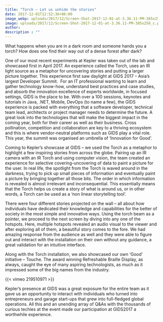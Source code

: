 ```yaml
---
title: "Torch – Let us unhide the stories"
date: 2017-12-01T12:52:36+06:00
image_webp: uploads/2017/12/Screen-Shot-2017-12-01-at-3.36.11-PM-385x258_c.png
image: uploads/2017/12/Screen-Shot-2017-12-01-at-3.36.11-PM-385x258_c.png
author: 
description : ""
---
```


What happens when you are in a dark room and someone hands you a torch? How does one find their way out of a dense forest after dark?

One of our most recent experiments at Kepler was taken out of the lab and showcased first in April 2017. An experience called the Torch, uses an IR light source as a metaphor for uncovering stories and putting a larger picture together. This experience first saw daylight at GIDS 2017 – Asia’s largest Developer Summit.  For an IT professional wanting to learn and gather technology know-how, understand best practices and case studies, and absorb the innovation excellence of experts worldwide, in focused settings, GIDS is the place to be. With over a 100 sessions, keynotes and tutorials in Java, .NET, Mobile, DevOps (to name a few), the GIDS experience is packed with everything that a software developer, technical team lead, architects or project manager needs to determine the future. A great look into the technologies that will make the biggest impact in the coming year, both for their career as well as their business. Cross pollination, competition and collaboration are key to a thriving ecosystem and this is where vendor-neutral platforms such as GIDS play a vital role. This year, the summit was organised an umbrella of ‘Innovation for Good’.

Coming to Kepler’s showcase at GIDS – we used the Torch as a metaphor to highlight a few inspiring stories from across the globe. Pairing up an IR camera with an IR Torch and using computer vision, the team created an experience for selective covering-uncovering of data to paint a picture for the user. In real life, the spotlight from the Torch is waved around in the darkness, trying to pick up small pieces of information and eventually paint a picture by bringing together all those bits. The order in which information is revealed is almost irrelevant and inconsequential. This essentially means that the Torch helps us create a story of what is around us, or in other words, a Torch can be used as a ‘non linear storytelling tool’.

There were four different stories projected on the wall – all about how individuals have dedicated their knowledge and capabilities for the better of society in the most simple and innovative ways. Using the torch beam as a pointer, we proceed to the next screen by diving into any one of the hotspots. Here, multiple hotspots revealed an audio visual to the viewer and after exploring all of them, a beautiful story comes to the fore. We had amazing response from the audience as well and they were able to figure out and interact with the installation on their own without any guidance, a great validation for an intuitive interface.

Along with the Torch installation, we also showcased our own ‘Good’ initiative – Touche. The award winning Refreshable Braille Display, as always, caught the eye of many aspiring technologists, as much as it impressed some of the big names from the industry.

{{< vimeo 219510971 >}}

Kepler’s presence at GIDS was a great exposure for the entire team as it gave us an opportunity to interact with individuals who turned into entrepreneurs and garage start-ups that grew into full-fledged global operations. All this and an unending array of Q&As with the thousands of curious techies at the event made our participation at GIDS2017 a worthwhile experience.
